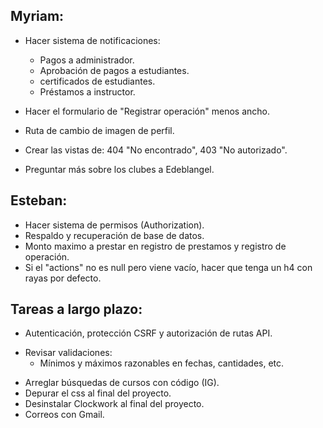 ## Myriam:

- Hacer sistema de notificaciones:
  * Pagos a administrador.
  + Aprobación de pagos a estudiantes.
  + certificados de estudiantes.
  * Préstamos a instructor.
  
- Hacer el formulario de "Registrar operación" menos ancho.
- Ruta de cambio de imagen de perfil.
- Crear las vistas de: 404 "No encontrado", 403 "No autorizado".
- Preguntar más sobre los clubes a Edeblangel.

## Esteban:

- Hacer sistema de permisos (Authorization).
- Respaldo y recuperación de base de datos.
- Monto maximo a prestar en registro de prestamos y registro de operación.
- Si el "actions" no es null pero viene vacío, hacer que tenga un h4 con rayas por defecto.

## Tareas a largo plazo:

- Autenticación, protección CSRF y autorización de rutas API.
* Revisar validaciones:
  - Mínimos y máximos razonables en fechas, cantidades, etc.
- Arreglar búsquedas de cursos con código (IG).
- Depurar el css al final del proyecto.
- Desinstalar Clockwork al final del proyecto.
- Correos con Gmail.
